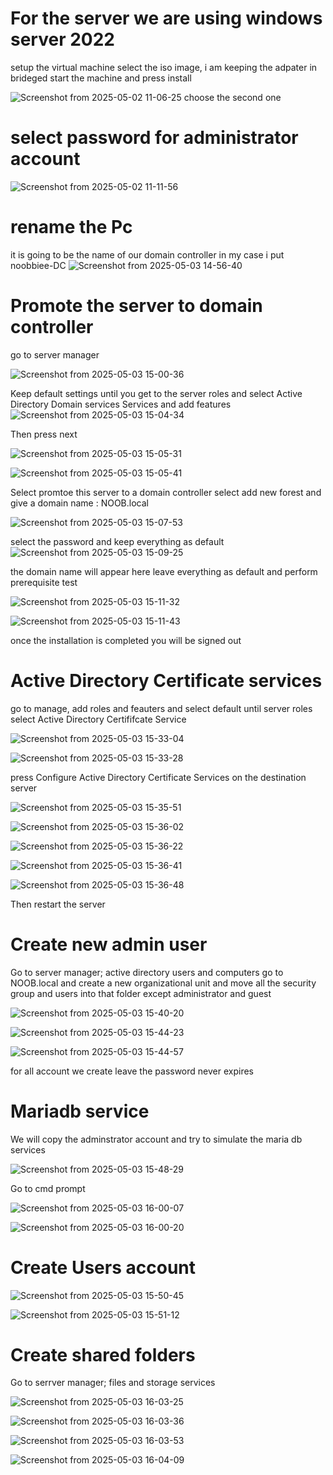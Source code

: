 # For the server we are using windows server 2022

setup the virtual machine select the iso image, i am keeping the adpater in brideged
start the machine and press install

![Screenshot from 2025-05-02 11-06-25](https://github.com/user-attachments/assets/2dd01966-984e-4037-94d7-25a4e355e5f1)
choose the second one

# select password for administrator account

![Screenshot from 2025-05-02 11-11-56](https://github.com/user-attachments/assets/5dd0884c-10d9-4c92-9162-4980bfc8f66d)

# rename the Pc
it is going to be the name of our domain controller in my case i put noobbiee-DC
![Screenshot from 2025-05-03 14-56-40](https://github.com/user-attachments/assets/d6b55f8e-6e2d-4691-b078-779d33c57362)

# Promote the server to domain controller
go to server manager

![Screenshot from 2025-05-03 15-00-36](https://github.com/user-attachments/assets/89562964-82f4-40a1-be81-d45db5790f90)

Keep default settings until you get to the server roles and select Active Directory Domain services Services
and add features
![Screenshot from 2025-05-03 15-04-34](https://github.com/user-attachments/assets/3fb794b9-bc42-41ed-9b60-c738b377284d)

Then press next

![Screenshot from 2025-05-03 15-05-31](https://github.com/user-attachments/assets/b950ba50-25bc-4b8d-9d16-018b3cdf38d6)

![Screenshot from 2025-05-03 15-05-41](https://github.com/user-attachments/assets/096e1a85-b148-4230-b8d0-577046edac3d)

Select promtoe this server to a domain controller
select add new forest and give a domain name : NOOB.local

![Screenshot from 2025-05-03 15-07-53](https://github.com/user-attachments/assets/fc050831-a557-4530-a403-848e0b8380b1)

select the password and keep everything as default
![Screenshot from 2025-05-03 15-09-25](https://github.com/user-attachments/assets/cab0aabe-50a4-4dd3-95a3-e8f3611d92e0)

the domain name will appear here
leave everything as default and perform prerequisite test

![Screenshot from 2025-05-03 15-11-32](https://github.com/user-attachments/assets/66172314-9255-4024-b7a6-cce9eafa6b3f)

![Screenshot from 2025-05-03 15-11-43](https://github.com/user-attachments/assets/bfb71f8d-2215-43fe-8064-52402055e548)

once the installation is completed you will be signed out

# Active Directory Certificate services
go to manage, add roles and feauters and select default until server roles
select Active Directory Certififcate Service

![Screenshot from 2025-05-03 15-33-04](https://github.com/user-attachments/assets/3c530c7b-c1bc-4f03-b0c8-097ddbbcba38)

![Screenshot from 2025-05-03 15-33-28](https://github.com/user-attachments/assets/7812256d-b46c-402c-9e21-89560f0bf192)

press Configure Active Directory Certificate Services on the destination server

![Screenshot from 2025-05-03 15-35-51](https://github.com/user-attachments/assets/2a2a5257-6d2b-41db-a236-24fe45acadf6)

![Screenshot from 2025-05-03 15-36-02](https://github.com/user-attachments/assets/af383fb8-1bcc-4234-98e1-4b23453e9a87)

![Screenshot from 2025-05-03 15-36-22](https://github.com/user-attachments/assets/263aa43c-c60d-4b1b-8e58-db07adf7fac0)

![Screenshot from 2025-05-03 15-36-41](https://github.com/user-attachments/assets/7efb0860-7d13-408c-8c36-5338112380b7)

![Screenshot from 2025-05-03 15-36-48](https://github.com/user-attachments/assets/3e524a46-e2ee-4b22-94b0-154526d0b2e3)

Then restart the server

# Create new admin user
Go to server manager; active directory users and computers
go to NOOB.local and create a new organizational unit and move all the security group and users into that folder
except administrator and guest

![Screenshot from 2025-05-03 15-40-20](https://github.com/user-attachments/assets/087ebba7-1fd2-45fb-b91c-7ad494c7f4ee)

![Screenshot from 2025-05-03 15-44-23](https://github.com/user-attachments/assets/de5fdbd2-6aa0-43c4-8906-b4a65b453432)

![Screenshot from 2025-05-03 15-44-57](https://github.com/user-attachments/assets/9abee765-9f4b-49de-9caf-46d9aacb27e1)

for all account we create leave the password never expires

# Mariadb service
We will copy the adminstrator account and try to simulate the maria db services

![Screenshot from 2025-05-03 15-48-29](https://github.com/user-attachments/assets/88d59553-9725-488c-8b0c-630a85eb979c)

Go to cmd prompt

![Screenshot from 2025-05-03 16-00-07](https://github.com/user-attachments/assets/e3f3a43f-3a6e-4d5f-bfb1-4a54bd79ac96)

![Screenshot from 2025-05-03 16-00-20](https://github.com/user-attachments/assets/0614a53b-c272-44a4-8284-02b1de098a26)

# Create Users account

![Screenshot from 2025-05-03 15-50-45](https://github.com/user-attachments/assets/a183c339-7284-415e-b9e5-79ff81873865)

![Screenshot from 2025-05-03 15-51-12](https://github.com/user-attachments/assets/fbe04585-403c-409a-a405-c4c7727c5c7d)

# Create shared folders

Go to serrver manager; files and storage services

![Screenshot from 2025-05-03 16-03-25](https://github.com/user-attachments/assets/bb1e6cd2-4fa8-46c4-bfda-25db85751235)

![Screenshot from 2025-05-03 16-03-36](https://github.com/user-attachments/assets/1312e171-a18d-41cd-aded-927ed0133b31)

![Screenshot from 2025-05-03 16-03-53](https://github.com/user-attachments/assets/f24f121b-7400-4ae3-b21b-25965cc57fe2)

![Screenshot from 2025-05-03 16-04-09](https://github.com/user-attachments/assets/ba8aa89f-13b2-4b80-b0fa-9f308316d8d6)





